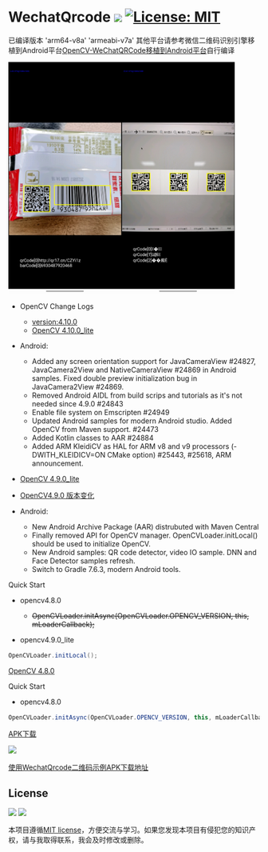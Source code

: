 # WechatQrcode <a href=""><img src="https://img.shields.io/badge/Build-pass-brightgreen"/></a> [![License: MIT](https://img.shields.io/badge/License-MIT-blue.svg)](https://github.com/MALTF/APK-Parser/blob/main/LICENSE)

已编译版本 'arm64-v8a' 'armeabi-v7a'
其他平台请参考微信二维码识别引擎移植到Android平台[OpenCV-WeChatQRCode移植到Android平台](https://blog.csdn.net/SportHappy/article/details/116745415)自行编译

<p align="left">
  <img src="/Screenshot/Screenshot_20230823_150115_com.malt.wechat_qrcode.jpg" width="45%"><img src="/Screenshot/Screenshot_20230823_154024_com.malt.wechat_qrcode.jpg" width="45%">
</p>

* OpenCV Change Logs
    * [version:4.10.0](https://github.com/opencv/opencv/wiki/ChangeLog#version4100)
    * [OpenCV 4.10.0_lite](https://github.com/MALTF/WechatQrcode/tree/master/opencv4.10.0_lite)
 
* Android:
    * Added any screen orientation support for JavaCameraView #24827, JavaCamera2View and NativeCameraView #24869 in Android samples. Fixed double preview initialization bug in JavaCamera2View #24869.
    * Removed Android AIDL from build scrips and tutorials as it's not needed since 4.9.0 #24843
    * Enable file system on Emscripten #24949
    * Updated Android samples for modern Android studio. Added OpenCV from Maven support. #24473
    * Added Kotlin classes to AAR #24884
    * Added ARM KleidiCV as HAL for ARM v8 and v9 processors (-DWITH_KLEIDICV=ON CMake option) #25443, #25618, ARM announcement.

* [OpenCV 4.9.0_lite](https://github.com/MALTF/WechatQrcode/tree/master/opencv4.9.0_lite)

* [OpenCV4.9.0 版本变化](https://github.com/opencv/opencv/wiki/ChangeLog#version490)

* Android:
    * New Android Archive Package (AAR) distrubuted with Maven Central
    * Finally removed API for OpenCV manager. OpenCVLoader.initLocal() should be used to initialize OpenCV.
    * New Android samples: QR code detector, video IO sample. DNN and Face Detector samples refresh.
    * Switch to Gradle 7.6.3, modern Android tools.

Quick Start
+ opencv4.8.0
    + ~~OpenCVLoader.initAsync(OpenCVLoader.OPENCV_VERSION, this, mLoaderCallback);~~

+ opencv4.9.0_lite
```java
OpenCVLoader.initLocal();
```

[OpenCV 4.8.0](https://github.com/MALTF/WechatQrcode/tree/master/opencv4.8.0)

Quick Start
+ opencv4.8.0
```java
OpenCVLoader.initAsync(OpenCVLoader.OPENCV_VERSION, this, mLoaderCallback);
```

[APK下载](https://github.com/MALTF/WechatQrcode/releases)

<p align="left">
  <img src="https://github.com/malxt/ObtainSignature/blob/master/WechatQrcode_mini.gif" width="40%">
</p>

[使用WechatQrcode二维码示例APK下载地址](https://github.com/malxt/ObtainSignature/releases)

## License
<a href="LICENSE"><img src="https://img.shields.io/github/license/fstudio/clangbuilder.svg"></a>
<a href="https://996.icu"><img src="https://img.shields.io/badge/link-996.icu-red.svg"></a>

本项目遵循[MIT license](https://github.com/MALTF/APK-Parser/blob/main/LICENSE)，方便交流与学习。如果您发现本项目有侵犯您的知识产权，请与我取得联系，我会及时修改或删除。

